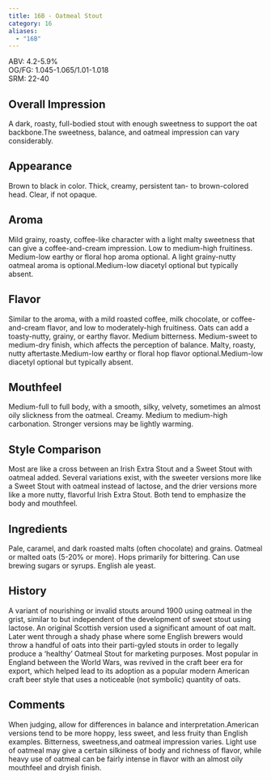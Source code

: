 ```yaml
---
title: 16B - Oatmeal Stout
category: 16
aliases: 
  - "16B"
---
```


ABV: 4.2-5.9%  
OG/FG: 1.045-1.065/1.01-1.018  
SRM: 22-40  

## Overall Impression
A dark, roasty, full-bodied stout with enough sweetness to support the oat backbone.The sweetness, balance, and oatmeal impression can vary considerably.

## Appearance
Brown to black in color. Thick, creamy, persistent tan- to brown-colored head. Clear, if not opaque.

## Aroma
Mild grainy, roasty, coffee-like character with a light malty sweetness that can give a coffee-and-cream impression. Low to medium-high fruitiness. Medium-low earthy or floral hop aroma optional. A light grainy-nutty oatmeal aroma is optional.Medium-low diacetyl optional but typically absent.

## Flavor
Similar to the aroma, with a mild roasted coffee, milk chocolate, or coffee-and-cream flavor, and low to moderately-high fruitiness. Oats can add a toasty-nutty, grainy, or earthy flavor. Medium bitterness. Medium-sweet to medium-dry finish, which affects the perception of balance. Malty, roasty, nutty aftertaste.Medium-low earthy or floral hop flavor optional.Medium-low diacetyl optional but typically absent.

## Mouthfeel
Medium-full to full body, with a smooth, silky, velvety, sometimes an almost oily slickness from the oatmeal. Creamy. Medium to medium-high carbonation. Stronger versions may be lightly warming.

## Style Comparison
Most are like a cross between an Irish Extra Stout and a Sweet Stout with oatmeal added. Several variations exist, with the sweeter versions more like a Sweet Stout with oatmeal instead of lactose, and the drier versions more like a more nutty, flavorful Irish Extra Stout. Both tend to emphasize the body and mouthfeel.

## Ingredients
Pale, caramel, and dark roasted malts (often chocolate) and grains. Oatmeal or malted oats (5-20% or more). Hops primarily for bittering. Can use brewing sugars or syrups. English ale yeast.

## History
A variant of nourishing or invalid stouts around 1900 using oatmeal in the grist, similar to but independent of the development of sweet stout using lactose. An original Scottish version used a significant amount of oat malt. Later went through a shady phase where some English brewers would throw a handful of oats into their parti-gyled stouts in order to legally produce a ‘healthy’ Oatmeal Stout for marketing purposes. Most popular in England between the World Wars, was revived in the craft beer era for export, which helped lead to its adoption as a popular modern American craft beer style that uses a noticeable (not symbolic) quantity of oats.

## Comments
When judging, allow for differences in balance and interpretation.American versions tend to be more hoppy, less sweet, and less fruity than English examples. Bitterness, sweetness,and oatmeal impression varies. Light use of oatmeal may give a certain silkiness of body and richness of flavor, while heavy use of oatmeal can be fairly intense in flavor with an almost oily mouthfeel and dryish finish.